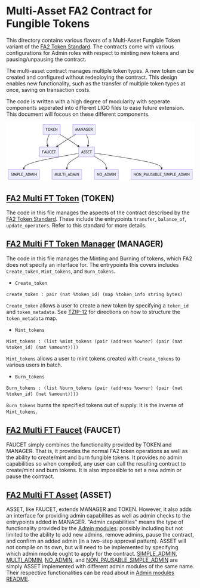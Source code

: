 # Multi-Asset FA2 Contract for Fungible Tokens

This directory contains various flavors of a Multi-Asset Fungible Token variant of the [FA2 Token Standard](https://gitlab.com/tzip/tzip/-/blob/master/proposals/tzip-12/tzip-12.md). The contracts come with various configurations for Admin roles with respect to minting new tokens and pausing/unpausing the contract.  

 The multi-asset contract manages multiple token types. A new token can be created and configured without redeploying the contract. This design enables new functionality, such as the transfer of multiple token types at once, saving on transaction costs. 

 The code is written with a high degree of modularity with seperate components seperated into different LIGO files to ease future extension. This document will focous on these different components. 

![Mermaid FT Code Flowchart](../../../../../../docs/mermaid-diagram-ft.png)

 ## [FA2 Multi FT Token](fa2_multi_ft_token.mligo) (TOKEN)

The code in this file manages the aspects of the contract described by the [FA2 Token Standard](https://gitlab.com/tzip/tzip/-/blob/master/proposals/tzip-12/tzip-12.md). These include the entrypoints `transfer`, `balance_of`, `update_operators`.  Refer to this standard for more details. 

## [FA2 Multi FT Token Manager](fa2_multi_ft_token_manager.mligo) (MANAGER)

The code in this file manages the Minting and Burning of tokens, which FA2 does not specify an interface for. The entrypoints this covers includes `Create_token`, `Mint_tokens`, and `Burn_tokens`.

* `Create_token`

```
create_token : pair (nat %token_id) (map %token_info string bytes) 
```

`Create_token` allows a user to create a new token by specifying a `token_id` and `token_metadata`. See [TZIP-12](https://gitlab.com/tzip/tzip/-/blob/master/proposals/tzip-12/tzip-12.md#token-metadata) for directions on how to structure the `token_metadata` map.

* `Mint_tokens`

```
Mint_tokens : (list %mint_tokens (pair (address %owner) (pair (nat %token_id) (nat %amount))))
```

`Mint_tokens` allows a user to mint tokens created with `Create_tokens` to various users in batch. 

* `Burn_tokens` 

```
Burn_tokens : (list %burn_tokens (pair (address %owner) (pair (nat %token_id) (nat %amount))))
```

`Burn_tokens` burns the specified tokens out of supply. It is the inverse of `Mint_tokens`.

## [FA2 Multi FT Faucet](fa2_multi_ft_faucet.mligo) (FAUCET)

FAUCET simply combines the functionality provided by TOKEN and MANAGER. That is, it provides the normal FA2 token operations as well as the ability to create/mint and burn fungible tokens. It provides no admin capabilities so when compiled, any user can call the resulting contract to create/mint and burn tokens. It is also impossible to set a new admin or pause the contract.

## [FA2 Multi FT Asset](fa2_multi_ft_asset.mligo) (ASSET)

ASSET, like FAUCET, extends MANAGER and TOKEN. However, it also adds an interface for providing admin capabilites as well as admin checks to the entrypoints added in MANAGER. "Admin capabilities" means the type of functionality provided by the [Admin modules](../../../fa2_modules/README.md): possibly including but not limited to the ability to add new admins, remove admins, pause the contract, and confirm an added admin (in a two-step approval pattern). ASSET will not compile on its own, but will need to be implemented by specifying which admin module ought to apply for the contract. [SIMPLE_ADMIN](fa2_multi_ft_asset_simple_admin.mligo), [MULTI_ADMIN](fa2_multi_ft_asset_multi_admin.mligo), [NO_ADMIN](fa2_multi_ft_asset_no_admin.mligo), and [NON_PAUSABLE_SIMPLE_ADMIN](fa2_multi_ft_asset_non_pausable_simple_admin.mligo) are simply ASSET implemented with different admin modules of the same name. Their respective functionalities can be read about in [Admin modules README](../../../fa2_modules/README.md). 
